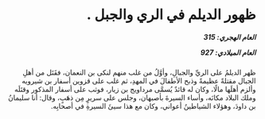 <h1 dir="rtl">ظهور الديلم في الري والجبل .</h1>

<h5 dir="rtl">العام الهجري:  315

العام الميلادي: 927

</h5>

<p dir="rtl">ظهر الديلمُ على الريِّ والجبالِ، وأوَّلُ من غلب منهم لنكى بن النعمان، فقَتَل من أهلِ الجبال مقتلةً عظيمةً وذبح الأطفالَ في المهدِ، ثم غلب على قزوين أسفار بن شيرويه وألزم أهلَها مالًا، وكان له قائدٌ يُسمَّى مرداويج بن زيار، فوثب على أسفار المذكور وقتَلَه وملك البلاد مكانَه، وأساء السيرةَ بأصبهان، وجلس على سريرٍ مِن ذهَبٍ، وقال: أنا سليمانُ بن داودَ، وهؤلاء الشياطينُ أعواني، وكان مع هذا سيئَ السيرةِ في أصحابِه.</p></br>
